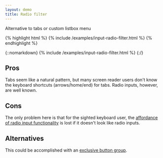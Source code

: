 ```yaml
---
layout: demo
title: Radio filter
---
```


Alternative to tabs or custom listbox menu

{% highlight html %}
{% include /examples/input-radio-filter.html %}
{% endhighlight %}

{::nomarkdown}
<example>
{% include /examples/input-radio-filter.html %}
</example>
{:/}

## Pros

Tabs seem like a natural pattern, but many screen reader users don't know the keyboard shortcuts (arrows/home/end) for tabs. Radio inputs, however, are well known.

## Cons

The only problem here is that for the sighted keyboard user, the [affordance of radio input functionality](https://tink.uk/perceived-affordances-and-the-functionality-mismatch/) is lost if it doesn't look like radio inputs.

## Alternatives

This could be accomplished with an [exclusive button group](https://lea.verou.me/2022/07/button-group/).